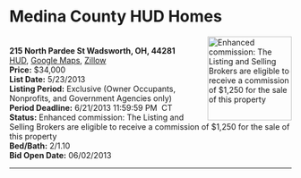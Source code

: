 # Medina County HUD Homes

[<img alt="Enhanced commission: The Listing and Selling Brokers are eligible to receive a commission of $1,250 for the sale of this property" src="https://www.hudhomestore.com/pages/ImageShow.aspx?Case=412-583052" align="right" style="height:150px;">](http://www.hudhomestore.com/Listing/PropertyDetails.aspx?caseNumber=412-583052)  
**215 North Pardee St Wadsworth, OH, 44281**  
[HUD](http://www.hudhomestore.com/Listing/PropertyDetails.aspx?caseNumber=412-583052), [Google Maps](http://maps.google.com/maps?q=215+North+Pardee+St+Wadsworth%2C+OH%2C+44281), [Zillow](http://www.zillow.com/homes/215+North+Pardee+St+Wadsworth%2C+OH%2C+44281/)  
**Price:** $34,000  
**List Date:** 5/23/2013  
**Listing Period:** Exclusive (Owner Occupants, Nonprofits, and Government Agencies only)  
**Period Deadline:** 6/21/2013 11:59:59 PM  CT  
**Status:** Enhanced commission: The Listing and Selling Brokers are eligible to receive a commission of $1,250 for the sale of this property  
**Bed/Bath:** 2/1.10  
**Bid Open Date:** 06/02/2013

***

